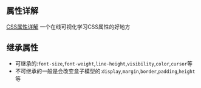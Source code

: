 ## 属性详解

[CSS属性详解](https://cssreference.io/) 一个在线可视化学习CSS属性的好地方 



## 继承属性

* 可继承的:`font-size`,`font-weight`,`line-height`,`visibility`,`color`,`cursor`等  
* 不可继承的一般是会改变盒子模型的:`display`,`margin`,`border`,`padding`,`height`等